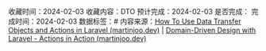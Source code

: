 
收藏时间：2024-02-03
收藏内容：DTO
预计完成：2024-02-03
是否完成：
完成时间：2024-02-03
数据标签：#
内容来源：[How To Use Data Transfer Objects and Actions in Laravel (martinjoo.dev)](https://martinjoo.dev/how-to-use-data-transfer-objects-and-actions-in-laravel) | [Domain-Driven Design with Laravel - Actions in Action (martinjoo.dev)](https://martinjoo.dev/domain-driven-design-with-laravel-actions-in-action)

